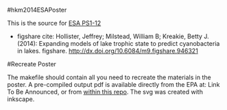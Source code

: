 #hkm2014ESAPoster

This is the source for [ESA PS1-12](http://eco.confex.com/eco/2014/webprogram/Paper48244.html)

- figshare cite: Hollister, Jeffrey; Milstead, William B; Kreakie, Betty J. (2014): Expanding models of lake trophic state to predict cyanobacteria in lakes. figshare. 
http://dx.doi.org/10.6084/m9.figshare.946321

#Recreate Poster

The makefile should contain all you need to recreate the materials in the poster.  A pre-compiled output pdf is available directly from the EPA at: Link To Be Announced, or from [within this repo](https://github.com/jhollist/hkm2014ESA/blob/master/hkm2014ESAPoster.pdf?raw=true).  The svg was created with inkscape. 